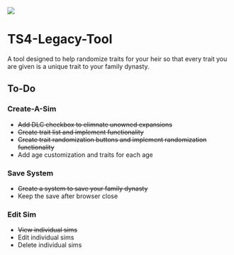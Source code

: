 ![](https://kody104.github.io/TS4-Legacy/version.svg)

# TS4-Legacy-Tool

A tool designed to help randomize traits for your heir so that every trait you are given is a unique trait to your family dynasty.

## To-Do

### Create-A-Sim

- <strike>Add DLC checkbox to elimnate unowned expansions</strike>
- <strike>Create trait list and implement functionality</strike>
- <strike>Create trait randomization buttons and implement randomization functionality</strike>
- Add age customization and traits for each age

### Save System

- <strike>Create a system to save your family dynasty</strike>
- Keep the save after browser close

### Edit Sim

- <strike>View individual sims</strike>
- Edit individual sims
- Delete individual sims